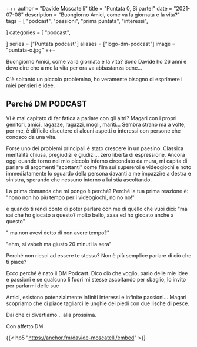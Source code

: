 +++
author = "Davide Moscatelli"
title = "Puntata 0, Si parte!"
date = "2021-07-08"
description = "Buongiorno Amici, come va la giornata e la vita?"
tags = [
    "podcast",
    "passioni",
    "prima puntata",
    "interessi",

]
categories = [
    "podcast",

]
series = ["Puntata podcast"]
aliases = ["logo-dm-podcast"]
image = "puntata-o.jpg"
+++

Buongiorno Amici, come va la giornata e la vita?
Sono Davide ho 26 anni e devo dire che a me la vita per ora va abbastanza bene...

C'è soltanto un piccolo problemino, ho veramente bisogno di esprimere i miei pensieri e idee.
<!--more-->

## Perché DM PODCAST

Vi è mai capitato di far fatica a parlare con gli altri? Magari con i propri genitori, amici, ragazze, ragazzi, mogli, mariti... Sembra strano ma  a volte, per me, è difficile discutere di alcuni aspetti o interessi con persone che conosco da una vita.

Forse uno dei problemi principali è stato crescere in un paesino. Classica mentalità chiusa, pregiudizi e giudizi... zero libertà di espressione. Ancora oggi quando torno nel mio piccolo inferno circondato da mura, mi capita di parlare di argomenti "scottanti" come film sui supereroi e videogiochi e  noto immediatamente lo sguardo della persona davanti a me impazzire a destra e sinistra, sperando che nessuno intorno a lui stia ascoltando.

La prima domanda che mi pongo è perché?
Perché la tua prima reazione è: "nono non ho più tempo per i videogiochi, no no no!"

e quando ti rendi conto di poter parlare con me di quello che vuoi dici: "ma sai che ho giocato a questo? molto bello, aaaa ed ho giocato anche a questo"

" ma non avevi detto di non avere tempo?"

"ehm, si vabeh ma giusto 20 minuti la sera"

Perché non riesci ad essere te stesso? Non è più semplice parlare di ciò che ti piace?


Ecco perché è nato il DM Podcast.
Dico ciò che voglio, parlo delle mie idee e passioni e se qualcuno li fuori mi stesse ascoltando per sbaglio, lo invito per parlarmi delle sue

Amici, esistono potenzialmente infiniti interessi e infinite passioni...
Magari scopriamo che ci piace tagliarci le unghie dei piedi con due lische di pesce.

Dai che ci divertiamo... alla prossima.

Con affetto DM

{{< hp5 "https://anchor.fm/davide-moscatelli/embed" >}}
